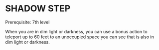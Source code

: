 # SHADOW STEP

Prerequisite: 7th level

When you are in dim light or darkness, you can use a bonus action to teleport up to 60 feet to an unoccupied space you can see that is also in dim light or darkness.